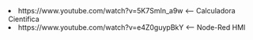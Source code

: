 <li>https://www.youtube.com/watch?v=5K7SmIn_a9w <-- Calculadora Cientifica</li>
<li>https://www.youtube.com/watch?v=e4Z0guypBkY <-- Node-Red HMI</li>
